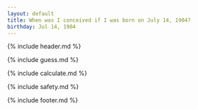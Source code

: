 ```yaml
---
layout: default
title: When was I conceived if I was born on July 14, 1904?
birthday: Jul 14, 1904
---
```


{% include header.md %}

{% include guess.md %}

{% include calculate.md %}

{% include safety.md %}

{% include footer.md %}



